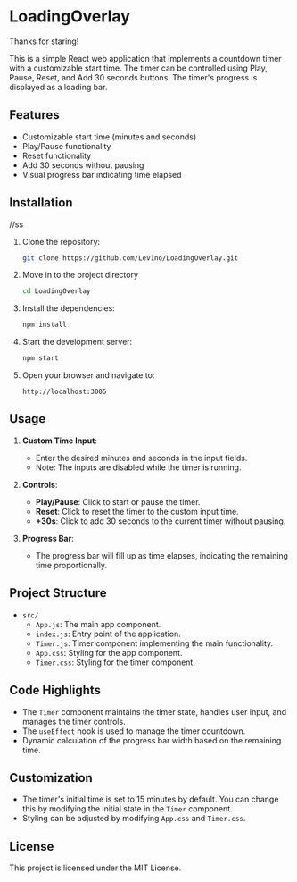 # LoadingOverlay

Thanks for staring!

This is a simple React web application that implements a countdown timer with a customizable start time. The timer can be controlled using Play, Pause, Reset, and Add 30 seconds buttons. The timer's progress is displayed as a loading bar.

## Features

- Customizable start time (minutes and seconds)
- Play/Pause functionality
- Reset functionality
- Add 30 seconds without pausing
- Visual progress bar indicating time elapsed

## Installation
//ss
1. Clone the repository:
    ```bash
    git clone https://github.com/Lev1no/LoadingOverlay.git
    ```
    
2. Move in to the project directory
   ```bash 
   cd LoadingOverlay
   ```
    
3. Install the dependencies:
    ```bash
    npm install
    ```
     
4. Start the development server:
    ```bash
    npm start
    ```
    
5. Open your browser and navigate to:
    ```
    http://localhost:3005
    ```

## Usage

1. **Custom Time Input**: 
   - Enter the desired minutes and seconds in the input fields.
   - Note: The inputs are disabled while the timer is running.

2. **Controls**:
   - **Play/Pause**: Click to start or pause the timer.
   - **Reset**: Click to reset the timer to the custom input time.
   - **+30s**: Click to add 30 seconds to the current timer without pausing.

3. **Progress Bar**:
   - The progress bar will fill up as time elapses, indicating the remaining time proportionally.

## Project Structure

- `src/`
  - `App.js`: The main app component.
  - `index.js`: Entry point of the application.
  - `Timer.js`: Timer component implementing the main functionality.
  - `App.css`: Styling for the app component.
  - `Timer.css`: Styling for the timer component.

## Code Highlights

- The `Timer` component maintains the timer state, handles user input, and manages the timer controls.
- The `useEffect` hook is used to manage the timer countdown.
- Dynamic calculation of the progress bar width based on the remaining time.

## Customization

- The timer's initial time is set to 15 minutes by default. You can change this by modifying the initial state in the `Timer` component.
- Styling can be adjusted by modifying `App.css` and `Timer.css`.

## License

This project is licensed under the MIT License.
